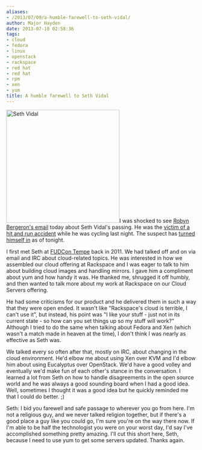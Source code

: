 ```yaml
---
aliases:
- /2013/07/09/a-humble-farewell-to-seth-vidal/
author: Major Hayden
date: 2013-07-10 02:58:36
tags:
- cloud
- fedora
- linux
- openstack
- rackspace
- red hat
- red hat
- rpm
- xen
- yum
title: A humble farewell to Seth Vidal
---
```


[<img src="https://major.io/wp-content/uploads/2013/07/11-1-300x300.jpg" alt="Seth Vidal" width="300" height="300" class="alignright size-medium wp-image-4482" srcset="/wp-content/uploads/2013/07/11-1-300x300.jpg 300w, /wp-content/uploads/2013/07/11-1-150x150.jpg 150w, /wp-content/uploads/2013/07/11-1.jpg 480w" sizes="(max-width: 300px) 100vw, 300px" />][1]I was shocked to see [Robyn Bergeron's email][2] today about Seth Vidal's passing. He was the [victim of a hit and run accident][3] while he was cycling last night. The suspect has [turned himself in][4] as of tonight.

I first met Seth at [FUDCon Tempe][5] back in 2011. We had talked off and on via email and IRC about cloud-related topics. He was interested in how we assembled our cloud offering at Rackspace and I was eager to talk to him about building cloud images and handling mirrors. I gave him a compliment about yum and how handy it was. He thanked me, shrugged it off humbly, and then wanted to talk more about my work at Rackspace on our Cloud Servers offering.

He had some criticisms for our product and he delivered them in such a way that they were open ended. It wasn't like "Rackspace's cloud is terrible, I can't use it", but instead, his point was "I like your stuff - just not in its current state - so how can you set things up so my stuff will work?" Although I tried to do the same when talking about Fedora and Xen (which wasn't a match made in heaven at the time), I don't think I was nearly as effective as Seth was.

We talked every so often after that, mostly on IRC, about changing in the cloud environment. He'd elbow me about using Xen over KVM and I'd elbow him about using Eucalyptus over OpenStack. We'd have a good volley and eventually we'd make fun of each other's stance in the conversation. I learned a lot from Seth on how to handle disagreements in the open source world and he was always a good sounding board when I had a good idea. Well, sometimes I thought it was a good idea but he quickly reminded me that I could do better. ;)

Seth: I bid you farewell and safe passage to wherever you go from here. I'm not a religious guy, and we never talked religion together, but if there's a good place a guy like you could go, I'm sure you're on the way there now. If I'm able to be half the technologist you were on your worst day, I'd say I've accomplished something pretty amazing. I'll cut this short here, Seth, because I need to use yum to get some servers updated. Thanks again.

 [1]: https://major.io/wp-content/uploads/2013/07/11-1.jpg
 [2]: https://lists.fedoraproject.org/pipermail/announce/2013-July/003174.html
 [3]: http://durham.io/2013/07/09/seth-vidal-creator-of-yum-open-source-software-killed-in-bike-accident-off-hillandale-rd/
 [4]: http://www.heraldsun.com/news/localnews/x177810618/Driver-arrested-in-cyclist-hit-and-run
 [5]: https://fedoraproject.org/wiki/Archive:FUDCon:Tempe_2011?rd=FUDCon:Tempe_2011
